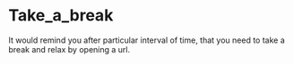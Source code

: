 # Take_a_break
It would remind you after particular interval of time, that you need to take a break and relax by opening a url.
